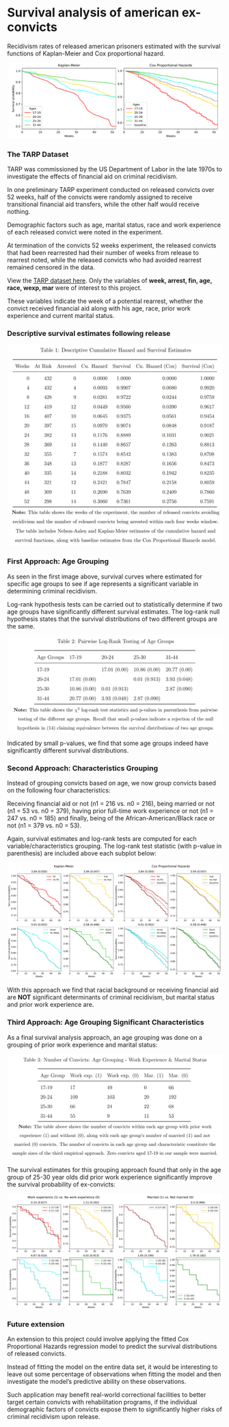 # Survival analysis of american ex-convicts
Recidivism rates of released american prisoners estimated with the survival functions of Kaplan-Meier and Cox proportional hazard. 

![survivalCurves](survivalCurves.PNG)

### The TARP Dataset
TARP was commissioned by the US Department of Labor in the late 1970s to investigate the effects of financial aid on criminal recidivism.

In one preliminary TARP experiment conducted on released convicts over 52 weeks, half of the convicts were randomly assigned to receive transitional financial aid transfers, while the other half would receive nothing. 

Demographic factors such as age, marital status, race and work experience of each released convict were noted in the experiment. 

At termination of the convicts 52 weeks experiment, the released convicts that had been rearrested had their number of weeks from release to rearrest noted, while the released convicts who had avoided rearrest remained censored in the data.

View the [TARP dataset here](dataset.xlsx). Only the variables of **week, arrest, fin, age, race, wexp, mar** were of interest to this project. 

These variables indicate the week of a potential rearrest, whether the convict received financial aid along with his age, race, prior work experience and current marital status.  

### Descriptive survival estimates following release
![descriptive](descriptiveSurvival.PNG)


### First Approach: Age Grouping
As seen in the first image above, survival curves where estimated for specific age groups to see if age represents a significant variable in determining criminal recidivism.

Log-rank hypothesis tests can be carried out to statistically determine if two age groups have significantly different survival estimates. The log-rank null hypothesis states that the survival distributions of two different groups are the same. 

![logrank](logrankTests.PNG)

Indicated by small p-values, we find that some age groups indeed have significantly different survival distributions. 

### Second Approach: Characteristics Grouping
Instead of grouping convicts based on age, we now group convicts based on the following four characteristics:

Receiving financial aid or not (n1 = 216 vs. n0 = 216), being married or not (n1 = 53 vs. n0 = 379), having prior full-time work experience or not (n1 = 247 vs. n0 = 185) and finally, being of the African-American/Black race or not (n1 = 379 vs. n0 = 53).

Again, survival estimates and log-rank tests are computed for each variable/characteristics grouping. The log-rank test statistic (with p-value in parenthesis) are included above each subplot below: 

![survivalCurvesWithCharacteristicsGrouping](survivalCurvesWithCharacteristicsGrouping.PNG)

With this approach we find that racial background or receiving financial aid are **NOT** significant determinants of criminal recidivism, but marital status and prior work experience are. 

### Third Approach: Age Grouping Significant Characteristics
As a final survival analysis approach, an age grouping was done on a grouping of prior work experience and marital status:

![ageGroupingSignificantCharacteristicsTable](ageGroupingSignificantCharacteristics.PNG)

The survival estimates for this grouping approach found that only in the age group of 25-30 year olds did prior work experience significantly improve the survival probability of ex-convicts: 

![survivalCurvesThirdApp](survivalCurvesAgeGrouping.PNG)

### Future extension
An extension to this project could involve applying the fitted Cox Proportional Hazards regression model to predict the survival distributions of released convicts. 

Instead of fitting the model on the entire data set, it would be interesting to leave out some percentage of observations when fitting the model and then investigate the model’s predictive ability on these observations. 

Such application may benefit real-world correctional facilities to better
target certain convicts with rehabilitation programs, if the individual demographic factors of
convicts expose them to significantly higher risks of criminal recidivism upon release.
